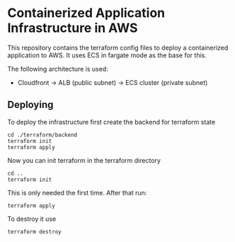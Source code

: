 # Containerized Application Infrastructure in AWS

This repository contains the terraform config files to deploy a containerized application to AWS. It uses ECS in fargate mode as
the base for this.

The following architecture is used:

- Cloudfront → ALB (public subnet) → ECS cluster (private subnet)

## Deploying

To deploy the infrastructure first create the backend for terraform state

```shell
cd ./terraform/backend
terraform init
terraform apply 
```

Now you can init terraform in the terraform directory

```shell
cd ..
terraform init
```

This is only needed the first time. After that run:

```shell
terraform apply
```

To destroy it use 

```shell
terraform destroy
```